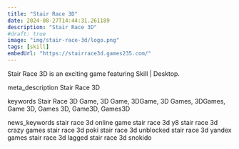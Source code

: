 ```yaml
---
title: "Stair Race 3D"
date: 2024-08-27T14:44:31.261189
description: "Stair Race 3D"
#draft: true
image: "img/stair-race-3d/logo.png"
tags: [skill]
embedUrl: "https://stairrace3d.games235.com/"
---
```


Stair Race 3D is an exciting game featuring Skill | Desktop.

meta_description
Stair Race 3D


keywords
Stair Race 3D Game, 3D Game, 3DGame, 3D Games, 3DGames, Game 3D, Games 3D, Game3D, Games3D


news_keywords
stair race 3d online game stair race 3d y8 stair race 3d crazy games stair race 3d poki stair race 3d unblocked stair race 3d yandex games stair race 3d lagged stair race 3d snokido
